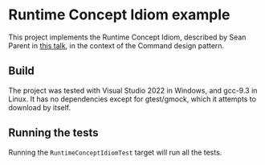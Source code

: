 # Runtime Concept Idiom example

This project implements the Runtime Concept Idiom, described by Sean Parent in
[this talk](https://www.youtube.com/watch?v=QGcVXgEVMJg), in the context of the
Command design pattern.

## Build
The project was tested with Visual Studio 2022 in Windows, and gcc-9.3 in Linux.
It has no dependencies except for gtest/gmock, which it attempts to download by itself.

## Running the tests
Running the `RuntimeConceptIdiomTest` target will run all the tests.
